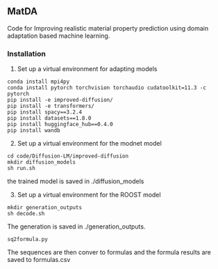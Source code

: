 ## MatDA
Code for Improving realistic material property prediction using domain adaptation based machine learning.


### Installation


1) Set up a virtual environment for adapting models

~~~Conda Setup:
conda install mpi4py
conda install pytorch torchvision torchaudio cudatoolkit=11.3 -c pytorch
pip install -e improved-diffusion/ 
pip install -e transformers/
pip install spacy==3.2.4
pip install datasets==1.8.0 
pip install huggingface_hub==0.4.0 
pip install wandb 
~~~

2) Set up a virtual environment for the modnet model


```
cd code/Diffusion-LM/improved-diffusion 
mkdir diffusion_models
sh run.sh
```

the trained model is saved in ./diffusion_models

3) Set up a virtual environment for the ROOST model

```
mkdir generation_outputs
sh decode.sh
```

The generation is saved in ./generation_outputs.

```
sq2formula.py
```

The sequences are then conver to formulas and the formula results are saved to formulas.csv

